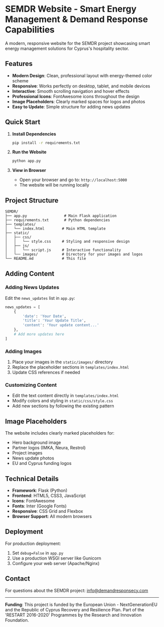 # SEMDR Website - Smart Energy Management & Demand Response Capabilities

A modern, responsive website for the SEMDR project showcasing smart energy management solutions for Cyprus's hospitality sector.

## Features

- **Modern Design**: Clean, professional layout with energy-themed color scheme
- **Responsive**: Works perfectly on desktop, tablet, and mobile devices
- **Interactive**: Smooth scrolling navigation and hover effects
- **Professional Icons**: FontAwesome icons throughout the design
- **Image Placeholders**: Clearly marked spaces for logos and photos
- **Easy to Update**: Simple structure for adding news updates

## Quick Start

1. **Install Dependencies**
   ```bash
   pip install -r requirements.txt
   ```

2. **Run the Website**
   ```bash
   python app.py
   ```

3. **View in Browser**
   - Open your browser and go to: `http://localhost:5000`
   - The website will be running locally

## Project Structure

```
SEMDR/
├── app.py                 # Main Flask application
├── requirements.txt       # Python dependencies
├── templates/
│   └── index.html        # Main HTML template
├── static/
│   ├── css/
│   │   └── style.css     # Styling and responsive design
│   ├── js/
│   │   └── script.js     # Interactive functionality
│   └── images/           # Directory for your images and logos
└── README.md             # This file
```

## Adding Content

### Adding News Updates
Edit the `news_updates` list in `app.py`:

```python
news_updates = [
    {
        'date': 'Your Date',
        'title': 'Your Update Title',
        'content': 'Your update content...'
    },
    # Add more updates here
]
```

### Adding Images
1. Place your images in the `static/images/` directory
2. Replace the placeholder sections in `templates/index.html`
3. Update CSS references if needed

### Customizing Content
- Edit the text content directly in `templates/index.html`
- Modify colors and styling in `static/css/style.css`
- Add new sections by following the existing pattern

## Image Placeholders

The website includes clearly marked placeholders for:
- Hero background image
- Partner logos (IMKA, Neura, Restrol)
- Project images
- News update photos
- EU and Cyprus funding logos

## Technical Details

- **Framework**: Flask (Python)
- **Frontend**: HTML5, CSS3, JavaScript
- **Icons**: FontAwesome
- **Fonts**: Inter (Google Fonts)
- **Responsive**: CSS Grid and Flexbox
- **Browser Support**: All modern browsers

## Deployment

For production deployment:
1. Set `debug=False` in `app.py`
2. Use a production WSGI server like Gunicorn
3. Configure your web server (Apache/Nginx)

## Contact

For questions about the SEMDR project: info@demandresponsecy.com

---

**Funding**: This project is funded by the European Union - NextGenerationEU and the Republic of Cyprus Recovery and Resilience Plan. Part of the 'RESTART 2016-2020' Programmes by the Research and Innovation Foundation. 